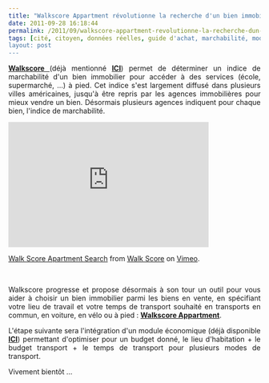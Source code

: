 ```yaml
---
title: "Walkscore Appartment révolutionne la recherche d'un bien immobilier par les données de transports"
date: 2011-09-28 16:18:44
permalink: /2011/09/walkscore-appartment-revolutionne-la-recherche-dun-bien-immobilier-par-les-donnees-de-transports.html
tags: [cité, citoyen, données réelles, guide d'achat, marchabilité, mode doux]
layout: post
---
```


<p style="text-align: justify;"><a href="http://www.walkscore.com" target="_blank"><strong>Walkscore </strong></a>(déjà mentionné <a href="https://gabrielplassat.github.io/transportsdufutur/2010/08/lier-choix-de-lieux-dhabitations-et-de-transports.html" target="_blank"><strong>ICI</strong></a>) permet de déterminer un indice de marchabilité d'un bien immobilier pour accéder à des services (école, supermarché, ...) à pied. Cet indice s'est largement diffusé dans plusieurs villes américaines, jusqu'à être repris par les agences immobilières pour mieux vendre un bien. Désormais plusieurs agences indiquent pour chaque bien, l'indice de marchabilité.</p> <p style="text-align: justify;"><iframe frameborder="0" height="250" src="http://player.vimeo.com/video/29509407?title=0&byline=0&portrait=0" width="400"></iframe></p> <p><a href="http://vimeo.com/29509407">Walk Score Apartment Search</a> from <a href="http://vimeo.com/user8627654">Walk Score</a> on <a href="http://vimeo.com">Vimeo</a>.</p> <p> </p> <p style="text-align: justify;">Walkscore progresse et propose désormais à son tour un outil pour vous aider à choisir un bien immobilier parmi les biens en vente, en spécifiant votre lieu de travail et votre temps de transport souhaité en transports en commun, en voiture, en vélo ou à pied : <a href="http://www.walkscore.com/apartments/search/Infinite-Loop-Cupertino-CA" target="_blank"><strong>Walkscore Appartment</strong></a>.</p> <p style="text-align: justify;">L'étape suivante sera l'intégration d'un module économique (déjà disponible <a href="https://gabrielplassat.github.io/transportsdufutur/2011/04/housing-transportation-un-outil-puissant-daide-a-la-decision-pour-les-menages-les-collectivites-les.html" target="_blank"><strong>ICI</strong></a>) permettant d'optimiser pour un budget donné, le lieu d'habitation + le budget transport + le temps de transport pour plusieurs modes de transport.</p> <p style="text-align: justify;">Vivement bientôt ...</p>
